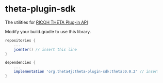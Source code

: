 # theta-plugin-sdk

The utilities for [RICOH THETA Plug-in API](https://api.ricoh/docs/theta-plugin/)

Modify your build.gradle to use this library.

```groovy
repositories {
    ...
    jcenter() // insert this line
}

dependencies {
    ...
    implementation 'org.theta4j:theta-plugin-sdk:theta:0.0.2' // insert this line
}
```
